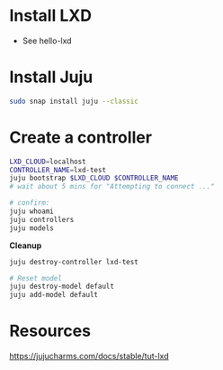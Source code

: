 # Install LXD
- See hello-lxd

# Install Juju
```bash
sudo snap install juju --classic
```

# Create a controller
```bash
LXD_CLOUD=localhost
CONTROLLER_NAME=lxd-test
juju bootstrap $LXD_CLOUD $CONTROLLER_NAME
# wait about 5 mins for "Attempting to connect ..."

# confirm:
juju whoami
juju controllers
juju models
```

**Cleanup**
```bash
juju destroy-controller lxd-test

# Reset model
juju destroy-model default
juju add-model default
```





# Resources
https://jujucharms.com/docs/stable/tut-lxd